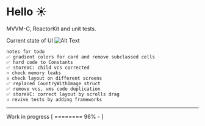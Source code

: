 #  Hello ☀️ 
MVVM-C, ReactorKit and unit tests.

Current state of UI
![Alt Text](https://i.imgur.com/tGNndIt.gif)

	notes for todo
	✅ gradient colors for card and remove subclassed cells
	✅ hard code to Constants
	✅ storeVC: child vcs corrected
	▫️ check memory leaks
	▫️ check layout on different screens
	✅ replaced CountryWithImage struct
	✅ remove vcs, vms code duplication
	✅ storeVC: correct layout by scrolls drag
	▫️ revive tests by adding frameworks

***
Work in progress
[ ======== 96% - ]